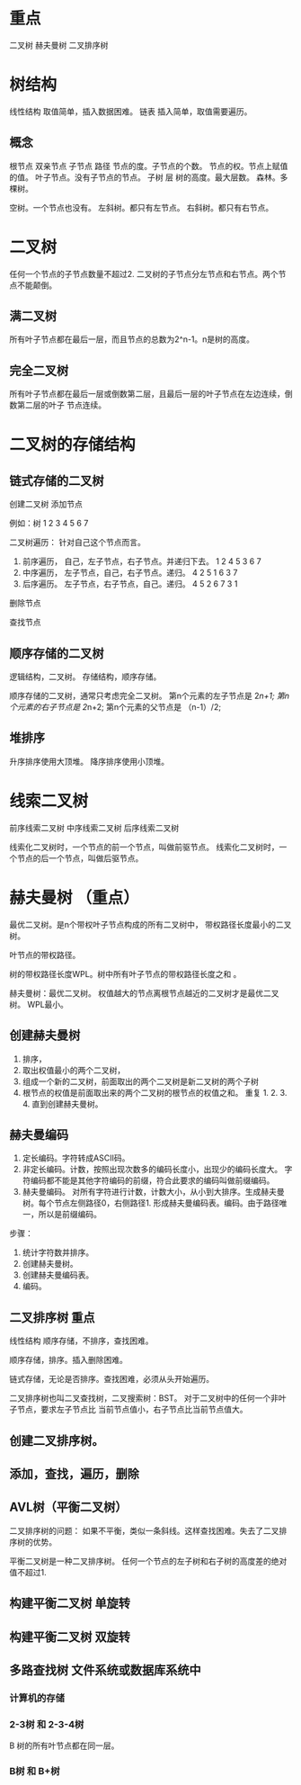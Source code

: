 
# 重点

二叉树
赫夫曼树
二叉排序树

# 树结构

线性结构  取值简单，插入数据困难。
链表  插入简单，取值需要遍历。

## 概念

根节点
双亲节点
子节点
路径
节点的度。子节点的个数。
节点的权。节点上赋值的值。
叶子节点。没有子节点的节点。
子树
层
树的高度。最大层数。
森林。多棵树。


空树。一个节点也没有。
左斜树。都只有左节点。
右斜树。都只有右节点。



# 二叉树

任何一个节点的子节点数量不超过2.
二叉树的子节点分左节点和右节点。两个节点不能颠倒。

## 满二叉树

所有叶子节点都在最后一层，而且节点的总数为2^n-1。n是树的高度。

## 完全二叉树

所有叶子节点都在最后一层或倒数第二层，且最后一层的叶子节点在左边连续，倒数第二层的叶子
节点连续。



# 二叉树的存储结构

## 链式存储的二叉树

创建二叉树
添加节点

例如：树
   1
 2   3
4 5 6 7

二叉树遍历： 针对自己这个节点而言。
1. 前序遍历， 自己，左子节点，右子节点。并递归下去。  1   2 4 5  3 6 7
2. 中序遍历， 左子节点，自己，右子节点。递归。 4 2 5   1   6 3 7
3. 后序遍历。 左子节点，右子节点，自己。递归。 4 5 2  6 7 3   1


删除节点

查找节点

## 顺序存储的二叉树

逻辑结构，二叉树。
存储结构，顺序存储。

顺序存储的二叉树，通常只考虑完全二叉树。
第n个元素的左子节点是  2*n+1;
第n个元素的右子节点是  2*n+2;
第n个元素的父节点是  （n-1）/2;



## 堆排序

升序排序使用大顶堆。
降序排序使用小顶堆。


# 线索二叉树 

前序线索二叉树
中序线索二叉树
后序线索二叉树

线索化二叉树时，一个节点的前一个节点，叫做前驱节点。
线索化二叉树时，一个节点的后一个节点，叫做后驱节点。


# 赫夫曼树 （重点）
最优二叉树。是n个带权叶子节点构成的所有二叉树中，
带权路径长度最小的二叉树。

叶节点的带权路径。

树的带权路径长度WPL。树中所有叶子节点的带权路径长度之和 。

赫夫曼树：最优二叉树。
权值越大的节点离根节点越近的二叉树才是最优二叉树。 WPL最小。

## 创建赫夫曼树

1. 排序，
2. 取出权值最小的两个二叉树，
3. 组成一个新的二叉树，前面取出的两个二叉树是新二叉树的两个子树
4. 根节点的权值是前面取出来的两个二叉树的根节点的权值之和。
重复 1. 2. 3. 4. 
直到创建赫夫曼树。


## 赫夫曼编码

1. 定长编码。字符转成ASCII码。
2. 非定长编码。计数，按照出现次数多的编码长度小，出现少的编码长度大。
字符编码都不能是其他字符编码的前缀，符合此要求的编码叫做前缀编码。
3. 赫夫曼编码。
对所有字符进行计数，计数大小，从小到大排序。生成赫夫曼树。每个节点左侧路径0，右侧路径1.
形成赫夫曼编码表。编码。由于路径唯一，所以是前缀编码。

步骤：
1. 统计字符数并排序。
2. 创建赫夫曼树。
3. 创建赫夫曼编码表。
4. 编码。



## 二叉排序树 重点

线性结构
顺序存储，不排序，查找困难。

顺序存储，排序。插入删除困难。

链式存储，无论是否排序。查找困难，必须从头开始遍历。

二叉排序树也叫二叉查找树，二叉搜索树：BST。
对于二叉树中的任何一个非叶子节点，要求左子节点比
当前节点值小，右子节点比当前节点值大。


## 创建二叉排序树。
## 添加，查找，遍历，删除


## AVL树（平衡二叉树）
二叉排序树的问题：
如果不平衡，类似一条斜线。这样查找困难。失去了二叉排序树的优势。

平衡二叉树是一种二叉排序树。
任何一个节点的左子树和右子树的高度差的绝对值不超过1.

## 构建平衡二叉树 单旋转

## 构建平衡二叉树 双旋转



## 多路查找树  文件系统或数据库系统中

### 计算机的存储
### 2-3树 和 2-3-4树
B 树的所有叶节点都在同一层。
### B树 和 B+树 

